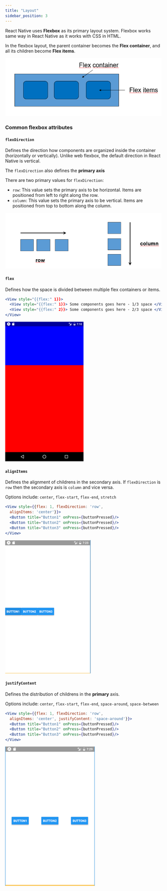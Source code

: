 ```yaml
---
title: "Layout"
sidebar_position: 3
---
```

React Native uses **Flexbox** as its primary layout system. Flexbox works same way in React Native as it works with CSS in HTML. 

In the flexbox layout, the parent container becomes the **Flex container**, and all its children become **Flex items**.

![](img/flexbox.png)

### Common flexbox attributes

#### **`flexDirection`**

Defines the direction how components are organized inside the container (horizontally or vertically). Unlike web flexbox, the default direction in React Native is vertical.

The `flexDirection` also defines the **primary axis**

There are two primary values for `flexDirection`:
- `row`: This value sets the primary axis to be horizontal. Items are positioned from left to right along the row.
- `column`: This value sets the primary axis to be vertical. Items are positioned from top to bottom along the column.

![](img/flexdirection.png)

#### **`flex`**
Defines how the space is divided between multiple flex containers or items.

```jsx
<View style="{{flex:" 1}}>
  <View style="{{flex:" 1}}> Some components goes here - 1/3 space </View>
  <View style="{{flex:" 2}}> Some components goes here - 2/3 space </View>
</View>
```
![w:300 bg right](img/flex.png)

#### **`alignItems`**
Defines the alignment of childrens in the secondary axis. If `flexDirection` is `row` then the secondary axis is `column` and vice versa. 

Options include: `center`, `flex-start`, `flex-end`, `stretch`

```jsx
<View style={{flex: 1, flexDirection: 'row',
  alignItems: 'center'}}>
  <Button title="Button1" onPress={buttonPressed}/>
  <Button title="Button2" onPress={buttonPressed}/>
  <Button title="Button3" onPress={buttonPressed}/>
</View>
```

![w:300 bg right](img/alignitems.png)


#### **`justifyContent`**
Defines the distribution of childrens in the **primary** axis. 

Options include: `center`, `flex-start`, `flex-end`, `space-around`, `space-between`

```jsx
<View style={{flex: 1, flexDirection: 'row',
  alignItems: 'center', justifyContent: 'space-around'}}>
  <Button title="Button1" onPress={buttonPressed}/>
  <Button title="Button2" onPress={buttonPressed}/>
  <Button title="Button3" onPress={buttonPressed}/>
</View>
```

![](img/justifycontent.png)